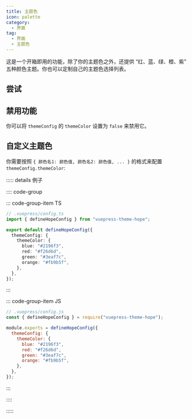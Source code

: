 ```yaml
---
title: 主题色
icon: palette
category:
  - 界面
tag:
  - 界面
  - 主题色
---
```


这是一个开箱即用的功能，除了你的主题色之外，还提供 “红、蓝、绿、橙、紫” 五种颜色主题。你也可以定制自己的主题色选择列表。

<!-- more -->

## 尝试

<!-- markdownlint-disable-->

<ThemeColorPicker :themeColor="themeColor" />

<!-- markdownlint-restore -->

## 禁用功能

你可以将 `themeConfig` 的 `themeColor` 设置为 `false` 来禁用它。

## 自定义主题色

你需要按照 `{ 颜色名1: 颜色值, 颜色名2: 颜色值, ... }` 的格式来配置 `themeConfig.themeColor`:

::::: details 例子

:::: code-group

::: code-group-item TS

```ts {6-11}
// .vuepress/config.ts
import { defineHopeConfig } from "vuepress-theme-hope";

export default defineHopeConfig({
  themeConfig: {
    themeColor: {
      blue: "#2196f3",
      red: "#f26d6d",
      green: "#3eaf7c",
      orange: "#fb9b5f",
    },
  },
});
```

:::

::: code-group-item JS

```js {6-11}
// .vuepress/config.js
const { defineHopeConfig } = require("vuepress-theme-hope");

module.exports = defineHopeConfig({
  themeConfig: {
    themeColor: {
      blue: "#2196f3",
      red: "#f26d6d",
      green: "#3eaf7c",
      orange: "#fb9b5f",
    },
  },
});
```

:::

::::

:::::

<script setup lang="ts">
import { computed } from 'vue';
import { useThemeData } from '@theme-hope/composables';
import ThemeColorPicker from '@theme-hope/module/outlook/components/ThemeColorPicker';

const themeData = useThemeData();

const themeColor = computed(() => {
  const { themeColor } = themeData.value;

  return themeColor === false ? null : themeColor;
});
</script>
